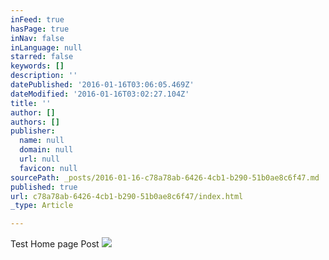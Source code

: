 ```yaml
---
inFeed: true
hasPage: true
inNav: false
inLanguage: null
starred: false
keywords: []
description: ''
datePublished: '2016-01-16T03:06:05.469Z'
dateModified: '2016-01-16T03:02:27.104Z'
title: ''
author: []
authors: []
publisher:
  name: null
  domain: null
  url: null
  favicon: null
sourcePath: _posts/2016-01-16-c78a78ab-6426-4cb1-b290-51b0ae8c6f47.md
published: true
url: c78a78ab-6426-4cb1-b290-51b0ae8c6f47/index.html
_type: Article

---
```

Test Home page Post
![](https://the-grid-user-content.s3-us-west-2.amazonaws.com/f5bb49c5-8ebd-4579-8f34-68e36a3ed96d.jpg)